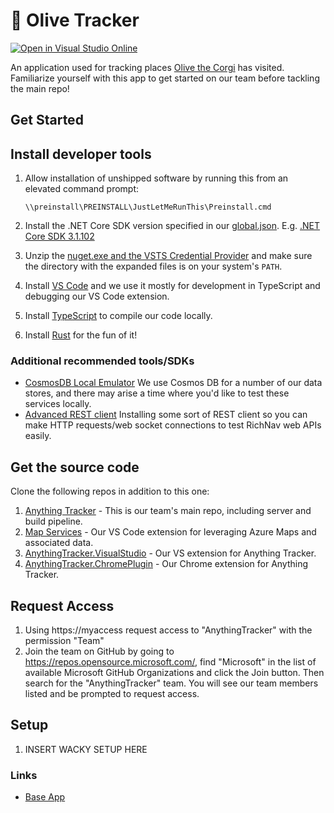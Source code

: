 # 🐶 Olive Tracker

[![Open in Visual Studio Online](https://img.shields.io/endpoint?style=social&url=https%3A%2F%2Faka.ms%2Fvso-badge)](https://online.visualstudio.com/environments/new?name=Olive%20Tracker&repo=abuchholtzau/olive-tracker)

An application used for tracking places [Olive the Corgi](https://www.instagram.com/olivemycorgi/) has visited.
Familiarize yourself with this app to get started on our team before tackling the main repo!

## Get Started

## Install developer tools

1. Allow installation of unshipped software by running this from an elevated command prompt:

    ```
    \\preinstall\PREINSTALL\JustLetMeRunThis\Preinstall.cmd
    ```
    
1. Install the .NET Core SDK version specified in our [global.json](https://devdiv.visualstudio.com/DevDiv/_git/VSCloudKernel?path=%2Fglobal.json). E.g. [.NET Core SDK 3.1.102](https://dotnet.microsoft.com/download/dotnet-core/thank-you/sdk-3.1.102-windows-x64-installer)
1. Unzip the [nuget.exe and the VSTS Credential Provider](https://devdiv.pkgs.visualstudio.com/_apis/public/nuget/client/CredentialProviderBundle.zip) and make sure the directory with the expanded files is on your system's `PATH`.
1. Install [VS Code](https://code.visualstudio.com/) and we use it mostly for development in TypeScript and debugging our VS Code extension.
1. Install [TypeScript](https://code.visualstudio.com/docs/languages/typescript) to compile our code locally.
1. Install [Rust](https://www.rust-lang.org/tools/install) for the fun of it!

### Additional recommended tools/SDKs


* [CosmosDB Local Emulator](https://docs.microsoft.com/en-us/azure/cosmos-db/local-emulator) We use Cosmos DB for a number of our data stores, and there may arise a time where you'd like to test these services locally.
* [Advanced REST client](https://install.advancedrestclient.com/install#/install) Installing some sort of REST client so you can make HTTP requests/web socket connections to test RichNav web APIs easily.

## Get the source code

Clone the following repos in addition to this one:

1. [Anything Tracker](aka.ms/microsoft) - This is our team's main repo, including server and build pipeline.
1. [Map Services](aka.ms/microsoft) - Our VS Code extension for leveraging Azure Maps and associated data.
1. [AnythingTracker.VisualStudio](aka.ms/microsoft) - Our VS extension for Anything Tracker.
1. [AnythingTracker.ChromePlugin](aka.ms/microsoft) - Our Chrome extension for Anything Tracker.

## Request Access

1. Using https://myaccess request access to "AnythingTracker" with the permission "Team"
1. Join the team on GitHub by going to https://repos.opensource.microsoft.com/, find "Microsoft" in the list of available Microsoft GitHub Organizations and click the Join button. Then search for the "AnythingTracker" team. You will see our team members listed and be prompted to request access.

## Setup

1. INSERT WACKY SETUP HERE

### Links

- [Base App](https://docs.microsoft.com/en-us/azure/azure-maps/tutorial-create-store-locator)
